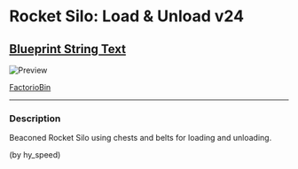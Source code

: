 # Rocket Silo: Load & Unload v24

## [Blueprint String Text](https://factoriobin.com/static/cdn/forever/post/b/v/a/BVa8ypcB/0/v0/blueprint-dffdc48fb8f7538e.txt)

![Preview](https://factoriobin.com/static/cdn/forever/post/b/v/a/BVa8ypcB/0/v0/render-80eefde0c9907484.jpg)

[FactorioBin](https://factoriobin.com/post/BVa8ypcB)

-----

### Description
Beaconed Rocket Silo using chests and belts for loading and unloading.

(by hy_speed)

